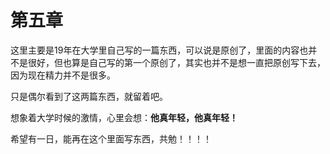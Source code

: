 # 第五章

这里主要是19年在大学里自己写的一篇东西，可以说是原创了，里面的内容也并不是很好，但也算是自己写的第一个原创了，其实也并不是想一直把原创写下去，因为现在精力并不是很多。

只是偶尔看到了这两篇东西，就留着吧。

想象着大学时候的激情，心里会想：**他真年轻，他真年轻！**

希望有一日，能再在这个里面写东西，共勉！！！！

